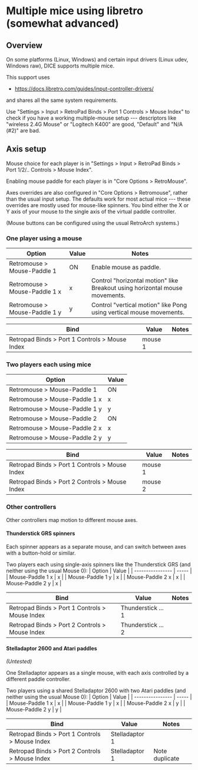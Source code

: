 # Multiple mice using libretro (somewhat advanced)

## Overview
On some platforms (Linux, Windows) and certain input drivers (Linux udev, Windows raw),
DICE supports multiple mice.

This support uses 
* https://docs.libretro.com/guides/input-controller-drivers/

and shares all the same system requirements.  

Use "Settings > Input > RetroPad Binds > Port 1 Controls > Mouse Index"
to check if you have a working multiple-mouse setup --- descriptors
like "wireless 2.4G Mouse" or "Logitech K400" are good, "Default" and "N/A (#2)"
are bad.

## Axis setup
Mouse choice for each player is in "Settings > Input > RetroPad Binds > Port 1/2/.. Controls > Mouse Index".

Enabling mouse paddle for each player is in "Core Options > RetroMouse".

Axes overrides are also configured in "Core Options > Retromouse", rather than the usual input setup.
The defaults work for most actual mice --- these overrides are mostly used for
mouse-like spinners.
You bind either the X or Y axis of your mouse to the single axis of the virtual paddle controller.

(Mouse buttons can be configured using the usual RetroArch systems.)

### One player using a mouse
| Option                        | Value | Notes                                                                       |
| ----------------------------- | ----- | --------------------------------------------------------------------------- |
| Retromouse > Mouse-Paddle 1   | ON    | Enable mouse as paddle.                                                     |
| Retromouse > Mouse-Paddle 1 x | x     | Control "horizontal motion" like Breakout using horizontal mouse movements. |
| Retromouse > Mouse-Paddle 1 y | y     | Control "vertical motion" like Pong using vertical mouse movements.         |


| Bind                                           | Value   | Notes  |
| ---------------------------------------------- | ------- | ------ |
| Retropad Binds > Port 1 Controls > Mouse Index | mouse 1 |        |

### Two players each using mice
| Option                        | Value |
| ----------------------------- | ----- |
| Retromouse > Mouse-Paddle 1   | ON    |
| Retromouse > Mouse-Paddle 1 x | x     |
| Retromouse > Mouse-Paddle 1 y | y     |
| Retromouse > Mouse-Paddle 2   | ON    |
| Retromouse > Mouse-Paddle 2 x | x     |
| Retromouse > Mouse-Paddle 2 y | y     |

| Bind           | Value | Notes                                                                       |
| ---------------- | ----- | --------------------------------------------------------------------------- |
| Retropad Binds > Port 1 Controls > Mouse Index | mouse 1 | |
| Retropad Binds > Port 2 Controls > Mouse Index | mouse 2 | |

### Other controllers
Other controllers map motion to different mouse axes.

#### Thunderstick GRS spinners
Each spinner appears as a separate mouse, and can switch between axes with a button-hold or similar.

Two players each using single-axis spinners like the Thunderstick GRS (and neither using the usual Mouse 0):
| Option           | Value |
| ---------------- | ----- |
| Mouse-Paddle 1 x | x     |
| Mouse-Paddle 1 y | x     |
| Mouse-Paddle 2 x | x     |
| Mouse-Paddle 2 y | x     |

| Bind           | Value | Notes                                                                       |
| ---------------- | ----- | --------------------------------------------------------------------------- |
| Retropad Binds > Port 1 Controls > Mouse Index | Thunderstick ... 1 | |
| Retropad Binds > Port 2 Controls > Mouse Index | Thunderstick ... 2 | |

#### Stelladaptor 2600 and Atari paddles
_(Untested)_

One Stelladaptor appears as a single mouse, with each axis controlled by a different paddle controller.

Two players using a shared Stelladaptor 2600 with two Atari paddles (and neither using the usual Mouse 0):
| Option           | Value |
| ---------------- | ----- |
| Mouse-Paddle 1 x | x     |
| Mouse-Paddle 1 y | x     |
| Mouse-Paddle 2 x | y     |
| Mouse-Paddle 2 y | y     |

| Bind           | Value | Notes                                                                       |
| ---------------- | ----- | --------------------------------------------------------------------------- |
| Retropad Binds > Port 1 Controls > Mouse Index | Stelladaptor 1 | |
| Retropad Binds > Port 2 Controls > Mouse Index | Stelladaptor 1 | Note duplicate |
